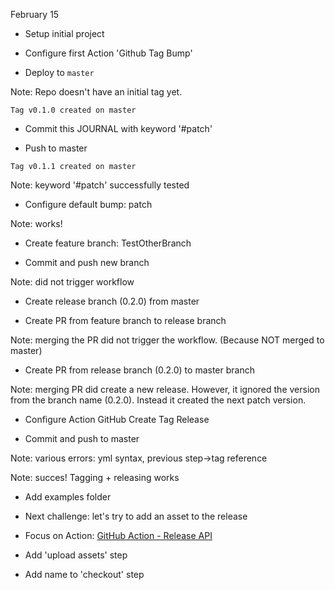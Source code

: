 February 15

- Setup initial project

- Configure first Action 'Github Tag Bump' 

- Deploy to `master`

Note: Repo doesn't have an initial tag yet.

`Tag v0.1.0 created on master` 

- Commit this JOURNAL with keyword '#patch'

- Push to master

`Tag v0.1.1 created on master` 

Note: keyword '#patch' successfully tested

- Configure default bump: patch

Note: works!

- Create feature branch: TestOtherBranch

- Commit and push new branch

Note: did not trigger workflow

- Create release branch (0.2.0) from master

- Create PR from feature branch to release branch

Note: merging the PR did not trigger the workflow. (Because NOT merged to master)

- Create PR from release branch (0.2.0) to master branch

Note: merging PR did create a new release. However, it ignored the version from the branch name (0.2.0). Instead it created the next patch version.

- Configure Action GitHub Create Tag Release

- Commit and push to master

Note: various errors: yml syntax, previous step->tag reference

Note: succes! Tagging + releasing works

- Add examples folder

- Next challenge: let's try to add an asset to the release

- Focus on Action: [GitHub Action - Release API](https://github.com/marketplace/actions/upload-a-release-asset)

- Add 'upload assets' step

- Add name to 'checkout' step
